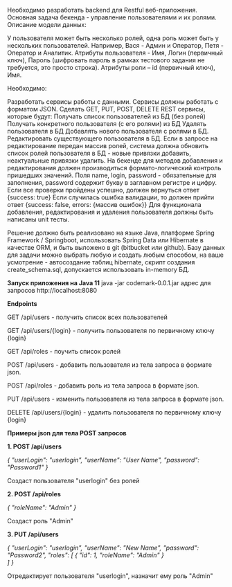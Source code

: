 Необходимо разработать backend для Restful веб-приложения. Основная задача бекенда - управление пользователями и их ролями. Описание модели данных:  

У пользователя может быть несколько ролей, одна роль может быть у нескольких пользователей. Например, Вася - Админ и Оператор, Петя - Оператор и Аналитик. 
Атрибуты пользователя - Имя, Логин (первичный ключ), Пароль (шифровать пароль в рамках тестового задания не требуется, это просто строка). 
Атрибуты роли – id (первичный ключ), Имя. 
 

Необходимо: 

Разработать сервисы работы с данными. Сервисы должны работать с форматом JSON. Сделать GET, PUT, POST, DELETE REST сервисы, которые будут:
Получать список пользователей из БД (без ролей)
Получать конкретного пользователя (с его ролями) из БД
Удалять пользователя в БД
Добавлять нового пользователя с ролями в БД.
Редактировать существующего пользователя в БД. Если в запросе на редактирование передан массив ролей, система должна обновить список ролей пользователя в БД - новые привязки добавить, неактуальные привязки удалить.
На бекенде для методов добавления и редактирования должен производиться формато-логический контроль пришедших значений. Поля name, login, password - обязательные для заполнения, password содержит букву в заглавном регистре и цифру. 
Если все проверки пройдены успешно, должен вернуться ответ {success: true}
Если случилась ошибка валидации, то должен прийти ответ {success: false, errors: {массив ошибок}}
Для функционала добавления, редактирования и удаления пользователя должны быть написаны unit тесты. 
 

Решение должно быть реализовано на языке Java,  платформе Spring Framework / Springboot, использовать Spring Data или Hibernate в качестве ORM, и быть выложено в git (bitbucket или github). Базу данных для задачи можно выбрать любую и создать любым способом, на ваше усмотрение - автосоздание таблиц hibernate, скрипт создания create_schema.sql, допускается использовать in-memory БД. 

**Запуск приложения на Java 11**
java -jar codemark-0.0.1.jar
адрес для запросов
http://localhost:8080

**Endpoints**

GET /api/users - получить список всех пользователей

GET /api/users/{login} - получить пользователя по первичному ключу {login}

GET /api/roles - поучить список ролей

POST /api/users - добавить пользователя из тела запроса в формате json. 

POST /api/roles - добавить роль из тела запроса в формате json. 

PUT /api/users - изменить пользователя из тела запроса в формате json.

DELETE /api/users/{login} - удалить пользователя по первичному ключу {login}

**Примеры json для тела POST запросов**

**1. POST /api/users** 

_{
   "userLogin": "userlogin",
   "userName": "User Name",
   "password": "Password1"
}_

Создаст пользователя "userlogin" без ролей

**2. POST /api/roles**

_{
   "roleName": "Admin"
}_

Создаст роль "Admin"

**3. PUT /api/users**

_{
   "userLogin": "userlogin",
   "userName": "New Name",
   "password": "Password2",
   "roles": [
   {
   "id": 1,
   "roleName": "Admin"
   }            
   ]
}_

Отредактирует пользователя "userlogin", назначит ему роль "Admin"
